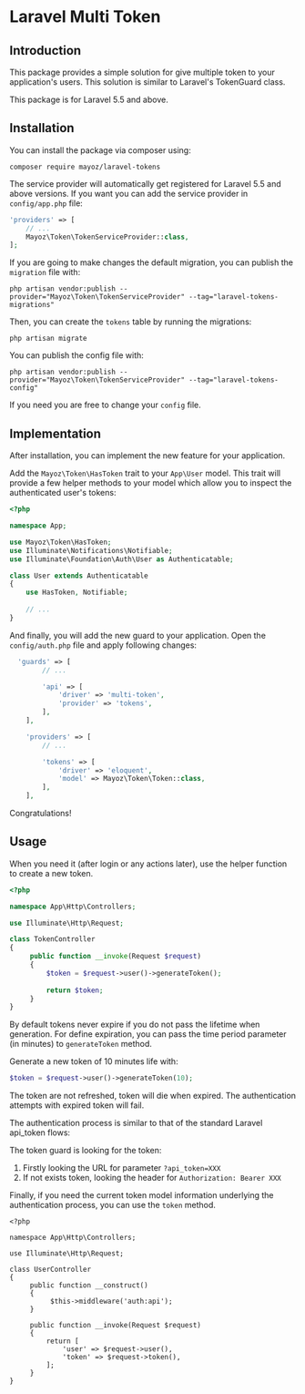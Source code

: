 # Laravel Multi Token

## Introduction

This package provides a simple solution for give multiple token to your application's users. This solution is similar to Laravel's TokenGuard class.

This package is for Laravel 5.5 and above.


## Installation

You can install the package via composer using:

```
composer require mayoz/laravel-tokens
```

The service provider will automatically get registered for Laravel 5.5 and above versions. If you want you can add the service provider in `config/app.php` file:

```php
'providers' => [
    // ...
    Mayoz\Token\TokenServiceProvider::class,
];
```

If you are going to make changes the default migration, you can publish the `migration` file with:

```
php artisan vendor:publish --provider="Mayoz\Token\TokenServiceProvider" --tag="laravel-tokens-migrations"
```

Then, you can create the `tokens` table by running the migrations:

```
php artisan migrate
```

You can publish the config file with:

```
php artisan vendor:publish --provider="Mayoz\Token\TokenServiceProvider" --tag="laravel-tokens-config"
```

If you need you are free to change your `config` file.


## Implementation

After installation, you can implement the new feature for your application.

Add the `Mayoz\Token\HasToken` trait to your `App\User` model. This trait will provide a few helper methods to your model which allow you to inspect the authenticated user's tokens:

```php
<?php

namespace App;

use Mayoz\Token\HasToken;
use Illuminate\Notifications\Notifiable;
use Illuminate\Foundation\Auth\User as Authenticatable;

class User extends Authenticatable
{
    use HasToken, Notifiable;
    
    // ...
}
```

And finally, you will add the new guard to your application. Open the `config/auth.php` file and apply following changes:

```php
  'guards' => [
        // ...

        'api' => [
            'driver' => 'multi-token',
            'provider' => 'tokens',
        ],
    ],

    'providers' => [
        // ...

        'tokens' => [
            'driver' => 'eloquent',
            'model' => Mayoz\Token\Token::class,
        ],
    ],
```

Congratulations!


## Usage

When you need it (after login or any actions later), use the helper function to create a new token.

```php
<?php

namespace App\Http\Controllers;

use Illuminate\Http\Request;

class TokenController
{
     public function __invoke(Request $request)
     {
         $token = $request->user()->generateToken();
         
         return $token;
     }
}
```

By default tokens never expire if you do not pass the lifetime when generation. For define expiration, you can pass the time period parameter (in minutes) to `generateToken` method.

Generate a new token of 10 minutes life with:

```php
$token = $request->user()->generateToken(10);
```

The token are not refreshed, token will die when expired. The authentication attempts with expired token will fail.

The authentication process is similar to that of the standard Laravel api_token flows:

The token guard is looking for the token:

1. Firstly looking the URL for parameter `?api_token=XXX`
2. If not exists token, looking the header for `Authorization: Bearer XXX`

Finally, if you need the current token model information underlying the authentication process, you can use the `token` method.


```
<?php

namespace App\Http\Controllers;

use Illuminate\Http\Request;

class UserController
{
     public function __construct()
     {
          $this->middleware('auth:api');
     }
     
     public function __invoke(Request $request)
     {
         return [
             'user' => $request->user(),
             'token' => $request->token(),
         ];
     }
}

```
